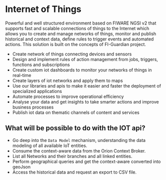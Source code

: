 # Internet of Things


Powerful and well structured environment based on FIWARE NGSI v2 that supports fast and scalable connections of things to the Internet which allows you to create and manage networks of things, monitor and publish historical and context data, define rules to trigger events and automated actions. This solution is built on the concepts of FI-Guardian project.


- Create network of things connecting devices and sensors
- Design and implement rules of action management from jobs, triggers, functions and subscriptions
- Create custom iot dashboards to monitor your networks of things in real-time
- Create layers of iot networks and apply them to maps
- Use our libraries and apis to make it easier and faster the deployment of specialized applications
- Automate processes to improve operational efficiency
- Analyse your data and get insights to take smarter actions and improve business processes
- Publish iot data on thematic channels of content and services



## What will be possible to do with the IOT api?
- Go deep into the `Data Model` mechanism, understanding the data modeling of all available IoT entities.
- Consume the context-aware data from the Orion Context Broker.
- List all Networks and their branches  and all linked entities.
- Perform geographical queries and get the context-aware converted into geoJson
- Access the historical data and request an export to CSV file.
